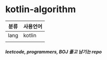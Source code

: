 # kotlin-algorithm

|분류|사용언어|
|---|---|
|lang|kotlin|
|||

##### leetcode, programmers, BOJ 풀고 남기는 repo
